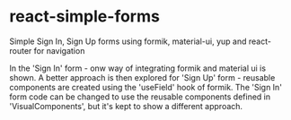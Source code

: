 # react-simple-forms
Simple Sign In, Sign Up forms using formik, material-ui, yup and react-router for navigation

In the 'Sign In' form - onw way of integrating formik and material ui is shown.
A better approach is then explored for 'Sign Up' form - reusable components are created using the 'useField' hook of formik.
The 'Sign In' form code can be changed to use the reusable components defined in 'VisualComponents', but it's kept to show a different approach.



